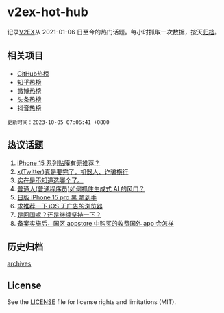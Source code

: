 # v2ex-hot-hub

 记录[V2EX](https://www.v2ex.com/)从 2021-01-06 日至今的热门话题。每小时抓取一次数据，按天[归档](archives)。
 
 ## 相关项目

- [GitHub热榜](https://github.com/lonnyzhang423/github-hot-hub)
- [知乎热榜](https://github.com/lonnyzhang423/zhihu-hot-hub)
- [微博热榜](https://github.com/lonnyzhang423/weibo-hot-hub)
- [头条热榜](https://github.com/lonnyzhang423/toutiao-hot-hub)
- [抖音热榜](https://github.com/lonnyzhang423/douyin-hot-hub)


 `更新时间：2023-10-05 07:06:41 +0800`

## 热议话题

1. [iPhone 15 系列贴膜有无推荐？](https://www.v2ex.com/t/978877)
1. [x(Twitter)真是要完了，机器人、诈骗横行](https://www.v2ex.com/t/978821)
1. [实在是不知道选哪个了。](https://www.v2ex.com/t/978880)
1. [普通人(普通程序员)如何抓住生成式 AI 的风口？](https://www.v2ex.com/t/978888)
1. [日版 iPhone 15 pro 黑 拿到手](https://www.v2ex.com/t/978819)
1. [求推荐一下 iOS 无广告的浏览器](https://www.v2ex.com/t/978813)
1. [是回国呢？还是继续坚持一下？](https://www.v2ex.com/t/978953)
1. [备案实施后，国区 appstore 中购买的收费国外 app 会怎样](https://www.v2ex.com/t/978943)

## 历史归档

[archives](archives)

## License

See the [LICENSE](LICENSE) file for license rights and limitations (MIT).
